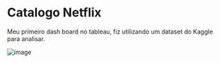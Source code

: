 # Catalogo Netflix
Meu primeiro dash board no tableau, fiz utilizando um dataset do Kaggle para analisar.

![image](https://github.com/emrehliug/tableau-simple-netflix/assets/44777996/d027428c-62a8-46fb-8bbc-abbc1631a511)


